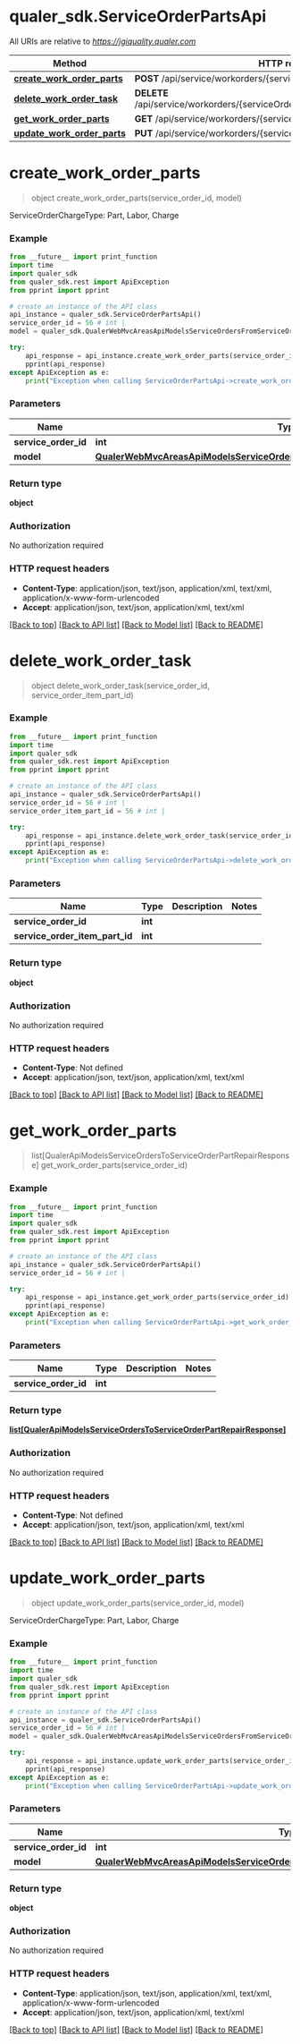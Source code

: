 # qualer_sdk.ServiceOrderPartsApi

All URIs are relative to *https://jgiquality.qualer.com*

Method | HTTP request | Description
------------- | ------------- | -------------
[**create_work_order_parts**](ServiceOrderPartsApi.md#create_work_order_parts) | **POST** /api/service/workorders/{serviceOrderId}/parts | 
[**delete_work_order_task**](ServiceOrderPartsApi.md#delete_work_order_task) | **DELETE** /api/service/workorders/{serviceOrderId}/parts/{serviceOrderItemPartId} | 
[**get_work_order_parts**](ServiceOrderPartsApi.md#get_work_order_parts) | **GET** /api/service/workorders/{serviceOrderId}/parts | 
[**update_work_order_parts**](ServiceOrderPartsApi.md#update_work_order_parts) | **PUT** /api/service/workorders/{serviceOrderId}/parts | 


# **create_work_order_parts**
> object create_work_order_parts(service_order_id, model)



ServiceOrderChargeType: Part, Labor, Charge

### Example
```python
from __future__ import print_function
import time
import qualer_sdk
from qualer_sdk.rest import ApiException
from pprint import pprint

# create an instance of the API class
api_instance = qualer_sdk.ServiceOrderPartsApi()
service_order_id = 56 # int | 
model = qualer_sdk.QualerWebMvcAreasApiModelsServiceOrdersFromServiceOrderPartRepairCreateModel() # QualerWebMvcAreasApiModelsServiceOrdersFromServiceOrderPartRepairCreateModel | 

try:
    api_response = api_instance.create_work_order_parts(service_order_id, model)
    pprint(api_response)
except ApiException as e:
    print("Exception when calling ServiceOrderPartsApi->create_work_order_parts: %s\n" % e)
```

### Parameters

Name | Type | Description  | Notes
------------- | ------------- | ------------- | -------------
 **service_order_id** | **int**|  | 
 **model** | [**QualerWebMvcAreasApiModelsServiceOrdersFromServiceOrderPartRepairCreateModel**](QualerWebMvcAreasApiModelsServiceOrdersFromServiceOrderPartRepairCreateModel.md)|  | 

### Return type

**object**

### Authorization

No authorization required

### HTTP request headers

 - **Content-Type**: application/json, text/json, application/xml, text/xml, application/x-www-form-urlencoded
 - **Accept**: application/json, text/json, application/xml, text/xml

[[Back to top]](#) [[Back to API list]](../README.md#documentation-for-api-endpoints) [[Back to Model list]](../README.md#documentation-for-models) [[Back to README]](../README.md)

# **delete_work_order_task**
> object delete_work_order_task(service_order_id, service_order_item_part_id)





### Example
```python
from __future__ import print_function
import time
import qualer_sdk
from qualer_sdk.rest import ApiException
from pprint import pprint

# create an instance of the API class
api_instance = qualer_sdk.ServiceOrderPartsApi()
service_order_id = 56 # int | 
service_order_item_part_id = 56 # int | 

try:
    api_response = api_instance.delete_work_order_task(service_order_id, service_order_item_part_id)
    pprint(api_response)
except ApiException as e:
    print("Exception when calling ServiceOrderPartsApi->delete_work_order_task: %s\n" % e)
```

### Parameters

Name | Type | Description  | Notes
------------- | ------------- | ------------- | -------------
 **service_order_id** | **int**|  | 
 **service_order_item_part_id** | **int**|  | 

### Return type

**object**

### Authorization

No authorization required

### HTTP request headers

 - **Content-Type**: Not defined
 - **Accept**: application/json, text/json, application/xml, text/xml

[[Back to top]](#) [[Back to API list]](../README.md#documentation-for-api-endpoints) [[Back to Model list]](../README.md#documentation-for-models) [[Back to README]](../README.md)

# **get_work_order_parts**
> list[QualerApiModelsServiceOrdersToServiceOrderPartRepairResponse] get_work_order_parts(service_order_id)





### Example
```python
from __future__ import print_function
import time
import qualer_sdk
from qualer_sdk.rest import ApiException
from pprint import pprint

# create an instance of the API class
api_instance = qualer_sdk.ServiceOrderPartsApi()
service_order_id = 56 # int | 

try:
    api_response = api_instance.get_work_order_parts(service_order_id)
    pprint(api_response)
except ApiException as e:
    print("Exception when calling ServiceOrderPartsApi->get_work_order_parts: %s\n" % e)
```

### Parameters

Name | Type | Description  | Notes
------------- | ------------- | ------------- | -------------
 **service_order_id** | **int**|  | 

### Return type

[**list[QualerApiModelsServiceOrdersToServiceOrderPartRepairResponse]**](QualerApiModelsServiceOrdersToServiceOrderPartRepairResponse.md)

### Authorization

No authorization required

### HTTP request headers

 - **Content-Type**: Not defined
 - **Accept**: application/json, text/json, application/xml, text/xml

[[Back to top]](#) [[Back to API list]](../README.md#documentation-for-api-endpoints) [[Back to Model list]](../README.md#documentation-for-models) [[Back to README]](../README.md)

# **update_work_order_parts**
> object update_work_order_parts(service_order_id, model)



ServiceOrderChargeType: Part, Labor, Charge

### Example
```python
from __future__ import print_function
import time
import qualer_sdk
from qualer_sdk.rest import ApiException
from pprint import pprint

# create an instance of the API class
api_instance = qualer_sdk.ServiceOrderPartsApi()
service_order_id = 56 # int | 
model = qualer_sdk.QualerWebMvcAreasApiModelsServiceOrdersFromServiceOrderPartRepairUpdateModel() # QualerWebMvcAreasApiModelsServiceOrdersFromServiceOrderPartRepairUpdateModel | 

try:
    api_response = api_instance.update_work_order_parts(service_order_id, model)
    pprint(api_response)
except ApiException as e:
    print("Exception when calling ServiceOrderPartsApi->update_work_order_parts: %s\n" % e)
```

### Parameters

Name | Type | Description  | Notes
------------- | ------------- | ------------- | -------------
 **service_order_id** | **int**|  | 
 **model** | [**QualerWebMvcAreasApiModelsServiceOrdersFromServiceOrderPartRepairUpdateModel**](QualerWebMvcAreasApiModelsServiceOrdersFromServiceOrderPartRepairUpdateModel.md)|  | 

### Return type

**object**

### Authorization

No authorization required

### HTTP request headers

 - **Content-Type**: application/json, text/json, application/xml, text/xml, application/x-www-form-urlencoded
 - **Accept**: application/json, text/json, application/xml, text/xml

[[Back to top]](#) [[Back to API list]](../README.md#documentation-for-api-endpoints) [[Back to Model list]](../README.md#documentation-for-models) [[Back to README]](../README.md)

